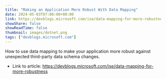 ```yaml
---
title: "Making an Application More Robust With Data Mapping"
date: 2024-05-03T07:00:00+00:00
link: https://devblogs.microsoft.com/ise/data-mapping-for-more-robustness
showShare: false
showReadTime: false
thumbnail: images/dotnet.png
tags: ["devblogs.microsoft.com"]
---
```

How to use data mapping to make your application more robust against unexpected third-party data schema changes.

- Link to article: https://devblogs.microsoft.com/ise/data-mapping-for-more-robustness
